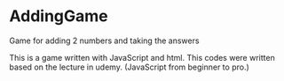 # AddingGame
Game for adding 2 numbers and taking the answers

This is a game written with JavaScript and html.
This codes were written based on the lecture in udemy. (JavaScript from beginner to pro.)
